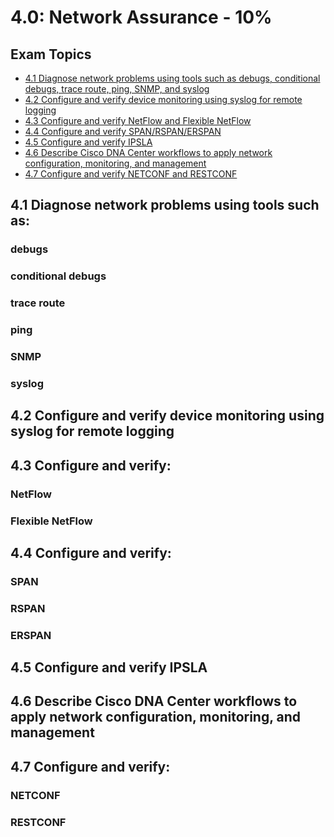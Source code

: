 # 4.0: Network Assurance - 10%

## Exam Topics 

* [4.1 Diagnose network problems using tools such as debugs, conditional debugs, trace route, ping, SNMP, and syslog][4.1]
* [4.2 Configure and verify device monitoring using syslog for remote logging][4.2]
* [4.3 Configure and verify NetFlow and Flexible NetFlow][4.3]
* [4.4 Configure and verify SPAN/RSPAN/ERSPAN][4.4]
* [4.5 Configure and verify IPSLA][4.5]
* [4.6 Describe Cisco DNA Center workflows to apply network configuration, monitoring, and management][4.6]
* [4.7 Configure and verify NETCONF and RESTCONF][4.7]

<!-- Section 4.1 -->
## 4.1 Diagnose network problems using tools such as: 
### debugs
### conditional debugs
### trace route
### ping
### SNMP 
### syslog 

<!-- Section 4.2 -->
## 4.2 Configure and verify device monitoring using syslog for remote logging

<!-- Section 4.3 -->
## 4.3 Configure and verify:

### NetFlow 
### Flexible NetFlow

<!-- Section 4.4 -->
## 4.4 Configure and verify:  
### SPAN 
### RSPAN
### ERSPAN

<!-- Section 4.5 -->
## 4.5 Configure and verify IPSLA

<!-- Section 4.6 -->
## 4.6 Describe Cisco DNA Center workflows to apply network configuration, monitoring, and management

<!-- Section 4.7 -->
## 4.7 Configure and verify:

### NETCONF
### RESTCONF

[4.1]: #41-diagnose-network-problems-using-tools-such-as
[4.2]: #42-configure-and-verify-device-monitoring-using-syslog-for-remote-logging
[4.3]: #43-configure-and-verify
[4.4]: #44-configure-and-verify
[4.5]: #45-configure-and-verify-ipsla
[4.6]: #46-describe-cisco-dna-center-workflows-to-apply-network-configuration-monitoring-and-management
[4.7]: #47-configure-and-verify
